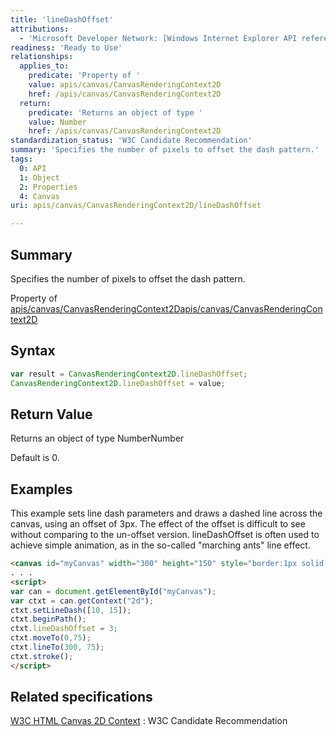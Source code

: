 ```yaml
---
title: 'lineDashOffset'
attributions:
  - 'Microsoft Developer Network: [Windows Internet Explorer API reference Article](http://msdn.microsoft.com/en-us/library/ie/hh828809%28v=vs.85%29.aspx)'
readiness: 'Ready to Use'
relationships:
  applies_to:
    predicate: 'Property of '
    value: apis/canvas/CanvasRenderingContext2D
    href: /apis/canvas/CanvasRenderingContext2D
  return:
    predicate: 'Returns an object of type '
    value: Number
    href: /apis/canvas/CanvasRenderingContext2D
standardization_status: 'W3C Candidate Recommendation'
summary: 'Specifies the number of pixels to offset the dash pattern.'
tags:
  0: API
  1: Object
  2: Properties
  4: Canvas
uri: apis/canvas/CanvasRenderingContext2D/lineDashOffset

---
```

## Summary

Specifies the number of pixels to offset the dash pattern.

Property of [apis/canvas/CanvasRenderingContext2D](/apis/canvas/CanvasRenderingContext2D)[apis/canvas/CanvasRenderingContext2D](/apis/canvas/CanvasRenderingContext2D)

## Syntax

``` js
var result = CanvasRenderingContext2D.lineDashOffset;
CanvasRenderingContext2D.lineDashOffset = value;
```

## Return Value

Returns an object of type NumberNumber

Default is 0.

## Examples

This example sets line dash parameters and draws a dashed line across the canvas, using an offset of 3px. The effect of the offset is difficult to see without comparing to the un-offset version. lineDashOffset is often used to achieve simple animation, as in the so-called "marching ants" line effect.

``` html
<canvas id="myCanvas" width="300" height="150" style="border:1px solid blue;"></canvas>
. . .
<script>
var can = document.getElementById("myCanvas");
var ctxt = can.getContext("2d");
ctxt.setLineDash([10, 15]);
ctxt.beginPath();
ctxt.lineDashOffset = 3;
ctxt.moveTo(0,75);
ctxt.lineTo(300, 75);
ctxt.stroke();
</script>
```

## Related specifications

[W3C HTML Canvas 2D Context](http://www.w3.org/TR/2dcontext/)
:   W3C Candidate Recommendation

